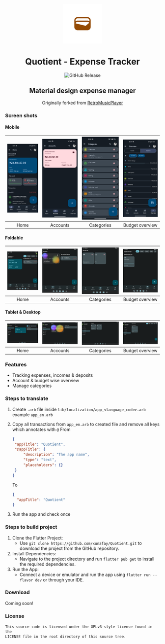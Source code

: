 <p align="center">
    <img src="assets\images\icon.png" height="128">
    <h1 align="center">Quotient - Expense Tracker</h1>
</p>
<div align="center">

  ![GitHub Release](https://img.shields.io/github/v/release/xunafay/Quotient)

</div>
<div  align="center">
    <h2> Material design expense manager</h2>
    Originally forked from <a href="https://github.com/RetroMusicPlayer/Paisa">RetroMusicPlayer</a>
</div>

### Screen shots

#### Mobile

| <img src="paisa-images/flutter_01.png" width="200"/> | <img src="paisa-images/flutter_02.png" width="200"/> | <img src="paisa-images/flutter_04.png" width="200"/> |<img src="paisa-images/flutter_03.png" width="200"/> |
| :--: | :--: | :--: | :--: |
|Home|Accounts|Categories|Budget overview|

#### Foldable

| <img src="paisa-images/Screenshot_1667485291.png" width="200"/> | <img src="paisa-images/Screenshot_1667485297.png" width="200"/> | <img src="paisa-images/Screenshot_1667485299.png" width="200"/> |<img src="paisa-images/Screenshot_1667485301.png" width="200"/> |
| :--: | :--: | :--: | :--: |
|Home|Accounts|Categories|Budget overview|

#### Tablet & Desktop

 | <img src="paisa-images/Screenshot_1667485280.png" width="200"/> | <img src="paisa-images/Screenshot_1667485342.png" width="200"/> | <img src="paisa-images/Screenshot_1667485319.png" width="200"/> |<img src="paisa-images/Screenshot_1667485320.png" width="200"/> |
| :--: | :--: | :--: | :--: |
|Home|Accounts|Categories|Budget overview|

### Features

- Tracking expenses, incomes & deposits
- Account & budget wise overview
- Manage categories

### Steps to translate

1. Create `.arb` file inside `lib/localization/app_<language_code>.arb` example `app_en.arb`
2. Copy all transactions from `app_en.arb` to created file and remove all keys which annotates with `@`
   From

   ```json
   {
    "appTitle": "Quotient",
    "@appTitle": {
        "description": "The app name",
        "type": "text",
        "placeholders": {}
    }
   }
    ```

    To

    ```json
    {
      "appTitle": "Quotient"
    }
    ```

3. Run the app and check once

### Steps to build project
1. Clone the Flutter Project:
   * Use `git clone https://github.com/xunafay/Quotient.git` to download the project from the GitHub repository.
2. Install Dependencies:
   * Navigate to the project directory and run `flutter pub get` to install the required dependencies.
3. Run the App:
   * Connect a device or emulator and run the app using `flutter run --flavor dev` or through your IDE.

### Download

Coming soon!

### License

```
This source code is licensed under the GPLv3-style license found in the
LICENSE file in the root directory of this source tree.
```
